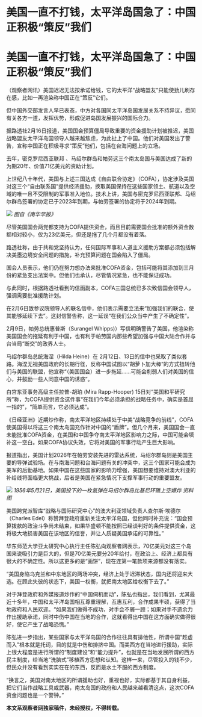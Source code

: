 # 美国一直不打钱，太平洋岛国急了：中国正积极“策反”我们

# 美国一直不打钱，太平洋岛国急了：中国正积极“策反”我们

（观察者网讯）美国迟迟无法按承诺给钱，它的太平洋“战略盟友”只能使劲儿刷存在感，比如一再渲染称中国正在“策反”它们。

但中国外交部发言人早已表态，中方对各国同太平洋岛国发展关系不持异议，愿同有关各方一道，发挥优势，形成促进岛国发展振兴的国际合力。

据路透社2月16日报道，美国国会预算僵局导致重要的资金援助计划被推迟，美国战略盟友太平洋岛国领导人越来越焦虑，为此扯上了中国。他们对美国发出了警告，宣称中国正在积极寻求“策反”他们，包括在台海问题上的立场。

去年，密克罗尼西亚联邦 、马绍尔群岛和帕劳这三个南太岛国与美国达成了新的为期20年、价值71亿美元的资助计划。

上世纪八十年代，美国与上述三国达成《自由联合协定》（COFA），协定涉及美国对这三个“自由联系国”提供经济援助，换取美国保持在这些国家领土、航道以及空域的唯一且不受限制的军事准入地位。技术上讲，美国与密克罗尼西亚联邦、马绍尔群岛签署的协定已于2023年到期，与帕劳签署的协定将于2024年到期。

![](https://inews.gtimg.com/om_bt/OpDSaGrjLKUqBI5INcnM6ReOJ30mJkCk4yDxLeipBI_bMAA/1000)
_图自《南华早报》_

尽管美国国会两党都支持为COFA提供资金，而且目前需要国会批准的额外资金数额相对较小，仅为23亿美元，但还是拖了几个月都没有着落。

路透社称，由于共和党坚持认为，任何国际军事和人道主义援助方案都必须包括解决美墨边境安全问题的措施，补充预算问题在国会陷入了僵局。

国会人员表示，他们仍在努力想办法来批准COFA资金，包括可能将其添加到三月份的紧急支出法案中。但他们也承认，尽管情况紧急，也不能保证成功。

与此同时，根据路透社看到的信函副本，COFA三国总统已多次致信国会领导人，强调需要批准援助计划。

在2月6日致参议院领导人的联名信中，他们表示需要立法来“加强我们的联合，使其能够延续下去”。这封信警告称，这一延误“在我们公众当中产生了不确定性”。

2月9日，帕劳总统惠普斯（Surangel
Whipps)）写信明确警告了美国，他渲染称美国国会的拖延有利于中国，也有利于帕劳国内那些希望加强与中国大陆合作并与台当局“断交”的政界人士。

马绍尔群岛总统海涅（Hilda Heine）在
2月12日、13日的信中也采取了类似套路。海涅无视美国政府的长期行径，反称中国试图以“胡萝卜加大棒”的方式扭转他们与美国的联盟，他宣称“（美国国会）进一步拖延……可能会削弱人们对美国的信心，并鼓励一些人同意中国的诱惑”。

白宫东亚事务高级主任拉普-胡珀 (Mira Rapp-Hooper)
15日对“美国和平研究所”称，为COFA提供资金这件事“在我们今年必须承担的战略任务中，确实是首屈一指的”，“简单而言，它必须达成”。

《日经亚洲》近期炒作称，南太平洋地区持续处于中美“战略竞争的前线”，COFA使美国得以将这三个南太岛国充作针对中国的“盾牌”。但几个月来，美国国会一直未能批准COFA资金，在美国和中国争夺南太平洋地区影响力之际，中国可能会填补这一空白。如果COFA协议失效，它将对美国的军事行动产生巨大影响。

报道指出，美国计划2026年在帕劳安装先进的雷达系统，马绍尔群岛则是美国主要的导弹试验场。在与南海问题和台海问题有关的冲突中，这三个国家可能会成为美军的后勤基地。如果中国在这些国家的影响力增强，美国想要维持对澳大利亚的补给线将面临更大挑战，后者是美国在紧急情况下支撑军事行动的重要盟友。

![](https://inews.gtimg.com/om_bt/OUMyoLWnETqBN9hhJ91wC2RxSJ4Z3C0RuTHw41XwPsBZEAA/1000)
_1956年5月21日，美国投下的一枚氢弹在马绍尔群岛比基尼环礁上空爆炸 资料图_

美国跨党派智库“战略与国际研究中心”的澳大利亚领域负责人查尔斯·埃德尔（Charles
Edel）称赞拜登政府重新关注太平洋岛国，但他同时补充说：“国会预算拨款的政治斗争尚未结束，如果华盛顿不能按照已经谈判好的条件提供资金，这将极大地损害美国在该地区的信誉，并让人质疑美国承诺的可靠性。”

华东师范大学亚太研究中心执行主任陈弘向观察者网表示，70亿美元对这三个岛国来说吸引力是巨大的，但是70亿美元要分20年给付，在政治上、经济上都具有很大的不确定性。所以这更多的是“画饼”，现在连第一笔款项来源都没有落实。

“美国身陷乌克兰和中东地区的两场冲突，经济上处于迟滞状态，国内还将迎来大选。在顾此失彼的状态下，美国一权衡，就把南太地区给权衡下去了。”

对于拜登政府和外媒报道炒作的“中国伺机而动”，陈弘也指出，我们看到，尤其最近十多年，中国和太平洋岛国相互尊重理解，互惠互利，合作成果丰硕，获得了当地政府和人民欢迎。“如果我们做得不成功，对手会不屑一顾；如果对手不遗余力作出援助承诺，同时中伤中国在当地的合作，这就看得出中国在这方面确实做得很好，使它产生了战略恐慌。”

陈弘进一步指出，某些国家与太平洋岛国的合作往往具有排他性，所谓中国“趁虚而入”根本就是托词，目的就是中伤和排挤中国。而美西方在当地进行援助，实际上很大程度是进行所谓的“制度建设”和“能力提升”，也就是在当地发展所谓的西方民主制度，给当地“洗脑式”移植西方思想和认知。这样一来，尽管投入的钱不少，但民众并没有看到实实在在的东西，反而是水土不服的西方制度。

“换言之，美国对南太地区的所谓援助也好，重视也好，实际都基于其自身利益，把它们当作战略工具或武器，南太岛国的政府和人民越来越看清这点，这次COFA资金问题也是一个警钟。”

**本文系观察者网独家稿件，未经授权，不得转载。**

